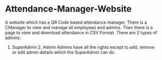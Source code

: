 # Attendance-Manager-Website
A website which has a QR Code based attendance manager. There is a CManager to view and manage all employees and admins. Then there is a page to view and download attendance in CSV Format.
There are 2 types of admins: 
  1. SuperAdmin 2. Admin
  Admins have all the rights except to add, remove or edit admin details which the SuperAdmin can do.
